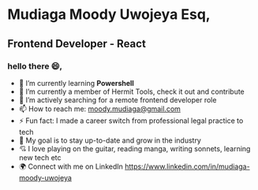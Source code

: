 # Mudiaga Moody Uwojeya Esq, 
## Frontend Developer - React

<!--
**moody2times/moody2times** is a ✨ _special_ ✨ repository because its `README.md` (this file) appears on your GitHub profile.
-->

### hello there :smile:,

- 🌱 I’m currently learning **Powershell**
- 👯 I’m currently a member of Hermit Tools, check it out and contribute
- 🤔 I’m actively searching for a remote frontend developer role
- 📫 How to reach me: moody.mudiaga@gmail.com
- ⚡ Fun fact: I made a career switch from professional legal practice to tech
- 🎯 My goal is to stay up-to-date and grow in the industry
- 💘 I love playing on the guitar, reading manga, writing sonnets, learning new tech etc
- 🌍 Connect with me on LinkedIn https://www.linkedin.com/in/mudiaga-moody-uwojeya
